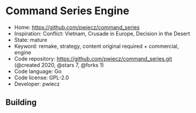 # Command Series Engine

- Home: https://github.com/pwiecz/command_series
- Inspiration: Conflict: Vietnam, Crusade in Europe, Decision in the Desert
- State: mature
- Keyword: remake, strategy, content original required + commercial, engine
- Code repository: https://github.com/pwiecz/command_series.git (@created 2020, @stars 7, @forks 1)
- Code language: Go
- Code license: GPL-2.0
- Developer: pwiecz

## Building
